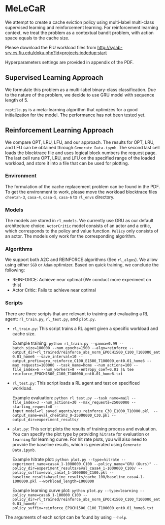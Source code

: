 # MeLeCaR

We attempt to create a cache eviction policy using multi-label multi-class supervised learning and reinforcement learning. For reinforcement learning context, we treat the problem as a contextual bandit problem, with action space equals to the cache size.  

Please download the FIU workload files from <http://sylab-srv.cs.fiu.edu/doku.php?id=projects:iodedup:start>

Hyperparameters settings are provided in appendix of the PDF.

## Supervised Learning Approach

We formulate this problem as a multi-label binary-class classification. Due to the nature of the problem, we decide to use GRU model with sequence length of 5.

`reptile.py` is a meta-learning algorithm that optimizes for a good initialization for the model. The performance has not been tested yet.

## Reinforcement Learning Approach

We compare OPT, LRU, LFU, and our approach. The results for OPT, LRU, and LFU can be obtained through `Generate Data.ipynb`. The second last cell loads the blocktrace file and uses logical block numbers the request page. The last cell runs OPT, LRU, and LFU on the specified range of the loaded workload, and store it into a file that can be used for plotting.

### **Environment**

The formulation of the cache replacement problem can be found in the PDF. To get the environment to work, please move the workload blocktrace files `cheetah-3`, `casa-4`, `casa-5`, `casa-6` to `rl_envs` directory.

### **Models**

The models are stored in `rl_models`. We currently use GRU as our default architecture choice. `ActorCritic` model consists of an actor and a critic, which corresponds to the policy and value function. `Policy` only consists of an actor. The models only work for the corresponding algorithm.

### **Algorithms**

We support both A2C and REINFORCE algorithms (See `rl_algos`). We allow using either `SGD` or `Adam` optimizer. Based on quick training, we conclude the following:

- REINFORCE: Achieve near optimal (We conduct more experiment on this)  
- Actor Critic: Fails to achieve near optimal  

### **Scripts**

There are three scripts that are relevant to training and evaluating a RL agent: `rl_train.py`, `rl_test.py`, and `plot.py`.

- `rl_train.py`: This script trains a RL agent given a specific workload and cache size.  

  Example training: `python rl_train.py --gamma=0.99 --batch_size=100000 --num_epochs=1500 --algo=reinforce --output_dir=rl_trained/reinforce_abs_norm_EPOCH1500_C100_T100000_ent0.01_home6 --save_interval=10 --output_prefix=gru_reinforce_C100_E1500_T100000_ent0.01_home6 --max_requests=100000 --task_name=home --num_actions=100 --file_index=6 --num_workers=0 --entropy_coef=0.01 |& tee reinforce_EPOCH1500_C100_T100000_ent0.01_home6.txt`

- `rl_test.py`: This script loads a RL agent and test on specificed workload.

  Example evaluation: `python rl_test.py --task_name=mail --file_index=3 --num_actions=30 --max_requests=25000000 --starting_request=0 --input_model=rl_saved_agents/gru_reinforce_C30_E1000_T10000.pkl  --output_name=eval_cheetah3_0-25000000_C30.pkl --output_dir=experiment_results/`

- `plot.py`: This script plots the results of training process and evaluation. You can specify the plot type by providing `hitrate` for evaluation or `learning` for learning curve. For hit rate plots, you will also need to provide the baseline results, which is generated using `Generate Data.ipynb`.
  
  Example hitrate plot: `python plot.py --type=hitrate --experiment_name=casa4_1-1000000_C100 --policy_name="GRU (Ours)" --policy_dir=experiment_results/eval_casa4_1-1000000_C100/ --policy_suffix=eval_casa4_1-1000000_C100.pkl --baseline_result=baseline_results/cache_100/baseline_casa4-1-1000000.pkl --workload_length=1000000`

  Example learning curve plot: `python plot.py --type=learning --policy_name=casa6_1-100000_C100 --policy_dir=rl_trained/reinforce_abs_norm_EPOCH1500_C100_T100000_ent0.01_home6/ --policy_suffix=reinforce_EPOCH1500_C100_T100000_ent0.01_home6.txt`

The arguments of each script can be found by using `--help`.